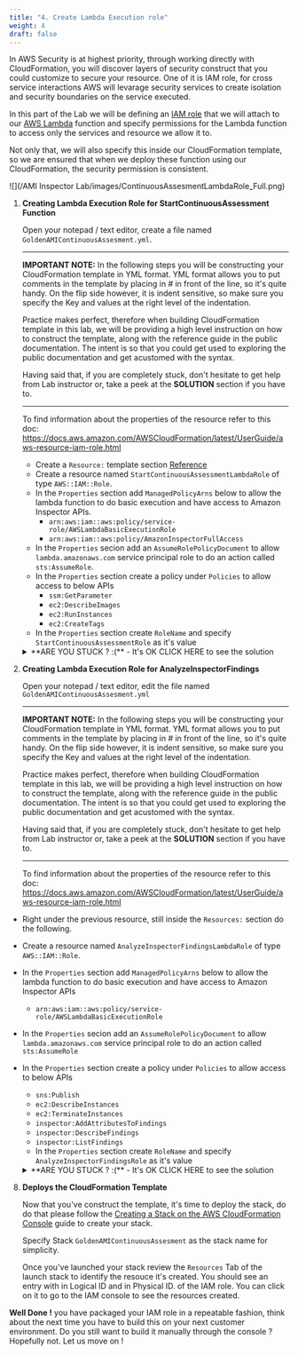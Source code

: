 ```yaml
---
title: "4. Create Lambda Execution role"
weight: 4
draft: false
---
```


In AWS Security is at highest priority, through working directly with CloudFormation, you will discover layers of security construct that you could customize to secure your resource. One of it is IAM role, for cross service interactions AWS will levarage security services to create isolation and security boundaries on the service executed. 

In this part of the Lab we will be defining an [IAM role](https://docs.aws.amazon.com/IAM/latest/UserGuide/id_roles.html) that we will attach to our [AWS Lambda](https://aws.amazon.com/lambda/) function and specify permissions for the Lambda function to access only the services and resource we allow it to.

Not only that, we will also specify this inside our CloudFormation template, so we are ensured that when we deploy these function using our CloudFormation, the security permission is consistent.

![](/AMI Inspector Lab/images/ContinuousAssesmentLambdaRole_Full.png)

1. **Creating Lambda Execution Role for StartContinuousAssessment Function**

    Open your notepad / text editor, create a file named `GoldenAMIContinuousAssesment.yml`.

    ---

    **IMPORTANT NOTE:**
    In the following steps you will be constructing your CloudFormation template in YML format.
    YML format allows you to put comments in the template by placing in # in front of the line, so it's quite handy.
    On the flip side however, it is indent sensitive, so make sure you specify the Key and values at the right level of the indentation.

    Practice makes perfect, therefore when building CloudFormation template in this lab, we will be providing a high level instruction on how to construct the template, along with the reference guide in the public documentation. The intent is so that you could get used to exploring the public documentation and get acustomed with the syntax.

    Having said that, if you are completely stuck, don't hesitate to get help from Lab instructor or, take a peek at the **SOLUTION** section if you have to.

    ---

    To find information about the properties of the resource refer to this doc: https://docs.aws.amazon.com/AWSCloudFormation/latest/UserGuide/aws-resource-iam-role.html
    
    * Create a `Resource:` template section [Reference](https://docs.aws.amazon.com/en_pv/AWSCloudFormation/latest/UserGuide/template-anatomy.html) 
    * Create a resource named `StartContinuousAssessmentLambdaRole` of type `AWS::IAM::Role`.
    * In the `Properties` section add `ManagedPolicyArns` below to allow the lambda function to do basic execution and have access to Amazon Inspector APIs.
      * `arn:aws:iam::aws:policy/service-role/AWSLambdaBasicExecutionRole`
      * `arn:aws:iam::aws:policy/AmazonInspectorFullAccess`
    * In the `Properties` secion add an `AssumeRolePolicyDocument` to allow `lambda.amazonaws.com` service principal role to do an action called `sts:AssumeRole`.
    * In the `Properties` section create a policy under `Policies` to allow access to below APIs        
      * `ssm:GetParameter`
      * `ec2:DescribeImages`
      * `ec2:RunInstances`
      * `ec2:CreateTags`
    * In the `Properties` section create `RoleName` and specify `StartContinuousAssessmentRole` as it's value

    <details><summary> **ARE YOU STUCK ? :(** - It's OK CLICK HERE to see the solution</summary>

    ```
    Resources:
      StartContinuousAssessmentLambdaRole: 
        Properties:
          RoleName: "StartContinuousAssessmentRole"
          AssumeRolePolicyDocument: 
            Statement: 
              - 
                Action: 
                  - "sts:AssumeRole"
                Effect: Allow
                Principal: 
                  Service: 
                    - lambda.amazonaws.com
            Version: "2012-10-17"
          ManagedPolicyArns: 
            - "arn:aws:iam::aws:policy/service-role/AWSLambdaBasicExecutionRole"
            - "arn:aws:iam::aws:policy/AmazonInspectorFullAccess"
          Path: /
          Policies: 
            - 
              PolicyDocument: 
                Statement: 
                  - 
                    Action: 
                      - "ssm:GetParameter"
                      - "ec2:DescribeImages"
                      - "ec2:RunInstances"
                      - "ec2:CreateTags"
                    Effect: Allow
                    Resource: "*"
                    Sid: StartContinuousAssessmentLambdaPolicyStmt
                Version: "2012-10-17"
              PolicyName: root
        Type: "AWS::IAM::Role"
    ```
    </details>


2. **Creating Lambda Execution Role for AnalyzeInspectorFindings**

    Open your notepad / text editor, edit the file named `GoldenAMIContinuousAssesment.yml`

    ---

    **IMPORTANT NOTE:**
    In the following steps you will be constructing your CloudFormation template in YML format.
    YML format allows you to put comments in the template by placing in # in front of the line, so it's quite handy.
    On the flip side however, it is indent sensitive, so make sure you specify the Key and values at the right level of the indentation.

    Practice makes perfect, therefore when building CloudFormation template in this lab, we will be providing a high level instruction on how to construct the template, along with the reference guide in the public documentation. The intent is so that you could get used to exploring the public documentation and get acustomed with the syntax.

    Having said that, if you are completely stuck, don't hesitate to get help from Lab instructor or, take a peek at the **SOLUTION** section if you have to.

    ---

    To find information about the properties of the resource refer to this doc: https://docs.aws.amazon.com/AWSCloudFormation/latest/UserGuide/aws-resource-iam-role.html

  * Right under the previous resource, still inside the `Resources:` section do the following.
  * Create a resource named `AnalyzeInspectorFindingsLambdaRole` of type `AWS::IAM::Role`.
  * In the `Properties` section add `ManagedPolicyArns` below to allow the lambda function to do basic execution and have access to Amazon Inspector APIs 
      * `arn:aws:iam::aws:policy/service-role/AWSLambdaBasicExecutionRole`
  * In the `Properties` secion add an `AssumeRolePolicyDocument` to allow `lambda.amazonaws.com` service principal role to do an action called `sts:AssumeRole`
  * In the `Properties` section create a policy under `Policies` to allow access to below APIs        
    * `sns:Publish`
    * `ec2:DescribeInstances`
    * `ec2:TerminateInstances`
    * `inspector:AddAttributesToFindings`
    * `inspector:DescribeFindings`
    * `inspector:ListFindings`
    * In the `Properties` section create `RoleName` and specify `AnalyzeInspectorFindingsRole` as it's value

    <details><summary> **ARE YOU STUCK ? :(** - It's OK CLICK HERE to see the solution</summary>

    **READ >>** Below snippet must be specified within `Resources:` section of the cloudformation template.

    
    ```
      AnalyzeInspectorFindingsLambdaRole: 
        Properties:
          RoleName: "AnalyzeInspectorFindingsRole"
          AssumeRolePolicyDocument: 
            Statement: 
              - 
                Action: 
                  - "sts:AssumeRole"
                Effect: Allow
                Principal: 
                  Service: 
                    - lambda.amazonaws.com
            Version: "2012-10-17"
          ManagedPolicyArns: 
            - "arn:aws:iam::aws:policy/service-role/AWSLambdaBasicExecutionRole"
          Path: /
          Policies: 
            - 
              PolicyDocument: 
                Statement: 
                  - 
                    Action: 
                      - "sns:Publish"
                      - "ec2:DescribeInstances"
                      - "ec2:TerminateInstances"
                      - "inspector:AddAttributesToFindings"
                      - "inspector:DescribeFindings"
                      - "inspector:ListFindings"
                    Effect: Allow
                    Resource: "*"
                    Sid: AnalyzeInspectorFindingsLambdaPolicyStmt
                Version: "2012-10-17"
              PolicyName: AnalyzeInspectorFindingsLambdaPolicy
        Type: "AWS::IAM::Role"
    ```
    </details>

8.  **Deploys the CloudFormation Template**

    Now that you've construct the template, it's time to deploy the stack, do do that please follow the [Creating a Stack on the AWS CloudFormation Console](https://docs.aws.amazon.com/AWSCloudFormation/latest/UserGuide/cfn-console-create-stack.html) guide to create your stack.

    Specify Stack `GoldenAMIContinuousAssesment` as the stack name for simplicity.

    Once you've launched your stack review the `Resources` Tab of the launch stack to identify the resouce it's created. You should see an entry with in Logical ID and in Physical ID. of the IAM role. You can click on it to go to the IAM console to see the resources created.

**Well Done !** you have packaged your IAM role in a repeatable fashion, think about the next time you have to build this on your next customer environment. Do you still want to build it manually through the console ? Hopefully not. Let us move on !